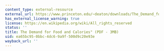 ```yaml
---
content_type: external-resource
external_url: https://www.princeton.edu/~deaton/downloads/The_Demand_for_Food_and_Calories.pdf
has_external_license_warning: true
license: https://en.wikipedia.org/wiki/All_rights_reserved
status: ''
title: The Demand for Food and Calories" (PDF - 3MB)
uid: ea65bc95-0bbc-4dc6-9a9f-500d9c20e93e
wayback_url: ''
---
```


